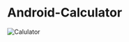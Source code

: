 # Android-Calculator
![Calulator](https://github.com/DanyalGoher/Android-Calculator/assets/140935341/91b6624c-f29c-43ed-a1a7-8e8e15737ee1)
